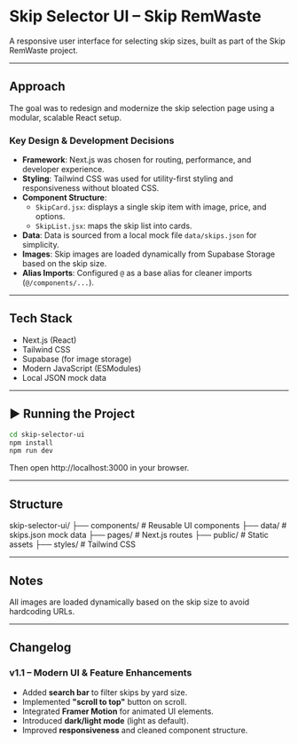 # Skip Selector UI – Skip RemWaste

A responsive user interface for selecting skip sizes, built as part of the Skip RemWaste project.

---

## Approach

The goal was to redesign and modernize the skip selection page using a modular, scalable React setup.

### Key Design & Development Decisions

- **Framework**: Next.js was chosen for routing, performance, and developer experience.
- **Styling**: Tailwind CSS was used for utility-first styling and responsiveness without bloated CSS.
- **Component Structure**:
  - `SkipCard.jsx`: displays a single skip item with image, price, and options.
  - `SkipList.jsx`: maps the skip list into cards.
- **Data**: Data is sourced from a local mock file `data/skips.json` for simplicity.
- **Images**: Skip images are loaded dynamically from Supabase Storage based on the skip size.
- **Alias Imports**: Configured `@` as a base alias for cleaner imports (`@/components/...`).

---

## Tech Stack

- Next.js (React)
- Tailwind CSS
- Supabase (for image storage)
- Modern JavaScript (ESModules)
- Local JSON mock data

---

## ▶️ Running the Project

```bash
cd skip-selector-ui
npm install
npm run dev
```
Then open http://localhost:3000 in your browser.

---

## Structure

skip-selector-ui/
├── components/        # Reusable UI components
├── data/              # skips.json mock data
├── pages/             # Next.js routes
├── public/            # Static assets
├── styles/            # Tailwind CSS

---

## Notes

All images are loaded dynamically based on the skip size to avoid hardcoding URLs.

---

## Changelog

### v1.1 – Modern UI & Feature Enhancements
- Added **search bar** to filter skips by yard size.
- Implemented **"scroll to top"** button on scroll.
- Integrated **Framer Motion** for animated UI elements.
- Introduced **dark/light mode** (light as default).
- Improved **responsiveness** and cleaned component structure.